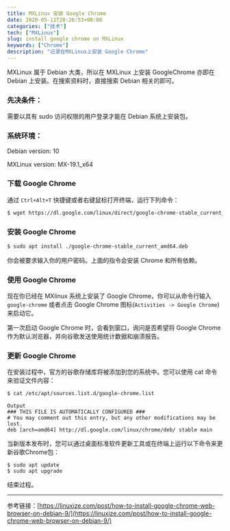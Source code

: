 ```yaml
---
title: MXLinux 安装 Google Chrome
date: 2020-05-11T20:26:53+08:00
categories: ["技术"]
tech: ["MXLinux"]
slug: install google chrome on MXLinux
keywords: ["Chrome"]
description: "记录在MXLinux上安装 Google Chrome"
---
```


MXLinux 属于 Debian 大类，所以在 MXLinux 上安装 GoogleChrome 亦即在 Debian 上安装。在搜索资料时，直接搜索 Debian 相关的即可。

### 先决条件：

需要以具有 sudo 访问权限的用户登录才能在 Debian 系统上安装包。

### 系统环境：

Debian version: 10

MXLinux version: MX-19.1_x64

### 下载 Google Chrome

通过 `Ctrl+Alt+T` 快捷键或者右键鼠标打开终端，运行下列命令：

```bash
$ wget https://dl.google.com/linux/direct/google-chrome-stable_current_amd64.deb
```

### 安装 Google Chrome

```bash
$ sudo apt install ./google-chrome-stable_current_amd64.deb
```

你会被要求输入你的用户密码。上面的指令会安装 Chrome 和所有依赖。

### 使用 Google Chrome

现在你已经在 MXlinux 系统上安装了 Google Chrome，你可以从命令行输入 `google-chrome` 或者点击 Google Chrome 图标(`Activities -> Google Chrome`)来启动它。

第一次启动 Google Chrome 时，会看到窗口，询问是否希望将 Google Chrome 作为默认浏览器，并向谷歌发送使用统计数据和崩溃报告。

### 更新 Google Chrome

在安装过程中，官方的谷歌存储库将被添加到您的系统中。您可以使用 cat 命令来验证文件内容：

```bash
$ cat /etc/apt/sources.list.d/google-chrome.list
```

```
Output
### THIS FILE IS AUTOMATICALLY CONFIGURED ###
# You may comment out this entry, but any other modifications may be lost.
deb [arch=amd64] http://dl.google.com/linux/chrome/deb/ stable main
```

当新版本发布时，您可以通过桌面标准软件更新工具或在终端上运行以下命令来更新谷歌Chrome包：

```
$ sudo apt update
$ sudo apt upgrade
```

结束过程。

---

参考链接：[https://linuxize.com/post/how-to-install-google-chrome-web-browser-on-debian-9/](https://linuxize.com/post/how-to-install-google-chrome-web-browser-on-debian-9/)